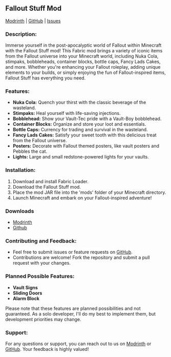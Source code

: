 ## Fallout Stuff Mod

[Modrinth](https://modrinth.com/mod/fallout-stuff)
|
[GitHub](https://github.com/andersmmg/fallout-stuff)
|
[Issues](https://github.com/andersmmg/fallout-stuff/issues)

### Description:

Immerse yourself in the post-apocalyptic world of Fallout within Minecraft with the Fallout Stuff mod! This Fabric mod
brings a variety of iconic items from the Fallout universe into your Minecraft world, including Nuka Cola, stimpaks,
bobbleheads, container blocks, bottle caps, Fancy Lads Cakes, and more. Whether you're enhancing your Fallout roleplay,
adding unique elements to your builds, or simply enjoying the fun of Fallout-inspired items, Fallout Stuff has
everything you need.

### Features:

- **Nuka Cola:** Quench your thirst with the classic beverage of the wasteland.
- **Stimpaks:** Heal yourself with life-saving injections.
- **Bobblehead:** Show your Vault-Tec pride with a Vault-Boy bobblehead.
- **Container Blocks:** Organize and store your loot and essentials.
- **Bottle Caps:** Currency for trading and survival in the wasteland.
- **Fancy Lads Cakes:** Satisfy your sweet tooth with this delicious treat from the Fallout universe.
- **Posters:** Decorate with Fallout themed posters, like vault posters and Pebbles the cat.
- **Lights:** Large and small redstone-powered lights for your vaults.

### Installation:

1. Download and install Fabric Loader.
2. Download the Fallout Stuff mod.
3. Place the mod JAR file into the 'mods' folder of your Minecraft directory.
4. Launch Minecraft and embark on your Fallout-inspired adventure!

### Downloads

- [Modrinth](https://modrinth.com/mod/fallout-stuff/versions)
- [Github](https://github.com/andersmmg/fallout-stuff/releases)

### Contributing and Feedback:

- Feel free to submit issues or feature requests on [GitHub](https://github.com/andersmmg/fallout-stuff/issues).
- Contributions are welcome! Fork the repository and submit a pull request with your changes.

### Planned Possible Features:

- **Vault Signs**
- **Sliding Doors**
- **Alarm Block**

Please note that these features are planned possibilities and not guaranteed. As a solo developer, I'll do my best to
implement them, but development priorities may change.

### Support:

For any questions or support, you can reach out to us on [Modrinth](https://modrinth.com/mod/fallout-stuff)
or [GitHub](https://github.com/andersmmg/fallout-stuff). Your feedback is highly valued!


